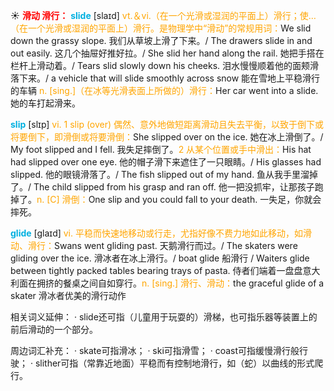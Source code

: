 ☀ <font color="red">**滑动 滑行：**</font>
<font color="sky blue">**slide**</font> [slaɪd] 
<font color="orange">vt.＆vi.（在一个光滑或湿润的平面上）滑行；使…（在一个光滑或湿润的平面上）滑行。是物理学中“滑动”的常规用词：</font>We slid down the grassy slope. 我们从草坡上滑了下来。/ The drawers slide in and out easily. 这几个抽屉好推好拉。/ She slid her hand along the rail. 她把手搭在栏杆上滑动着。/ Tears slid slowly down his cheeks. 泪水慢慢顺着他的面颊滑落下来。/ a vehicle that will slide smoothly across snow 能在雪地上平稳滑行的车辆 <font color="orange">n. [sing.]（在冰等光滑表面上所做的）滑行：</font>Her car went into a slide. 她的车打起滑来。

<font color="sky blue">**slip**</font> [slɪp] 
<font color="orange">vi. 1 slip (over) 偶然、意外地做短距离滑动且失去平衡，以致于倒下或将要倒下，即滑倒或将要滑倒：</font>She slipped over on the ice. 她在冰上滑倒了。/ My foot slipped and I fell. 我失足摔倒了。<font color="orange">2 从某个位置或手中滑出：</font>His hat had slipped over one eye. 他的帽子滑下来遮住了一只眼睛。/ His glasses had slipped. 他的眼镜滑落了。/ The fish slipped out of my hand. 鱼从我手里溜掉了。/ The child slipped from his grasp and ran off. 他一把没抓牢，让那孩子跑掉了。<font color="orange">n. [C] 滑倒：</font>One slip and you could fall to your death. 一失足，你就会摔死。
           
<font color="sky blue">**glide**</font> [glaɪd]
<font color="orange">vi. 平稳而快速地移动或行走，尤指好像不费力地如此移动，如滑动、滑行：</font>Swans went gliding past. 天鹅滑行而过。/ The skaters were gliding over the ice. 滑冰者在冰上滑行。/ boat glide 船滑行 / Waiters glide between tightly packed tables bearing trays of pasta. 侍者们端着一盘盘意大利面在拥挤的餐桌之间自如穿行。<font color="orange">n. [sing.] 滑行、滑动：</font>the graceful glide of a skater 滑冰者优美的滑行动作

相关词义延伸：
· slide还可指（儿童用于玩耍的）滑梯，也可指乐器等装置上的前后滑动的一个部分。

周边词汇补充：
· skate可指滑冰；
· ski可指滑雪；
· coast可指缓慢滑行般行驶；
· slither可指（常靠近地面）平稳而有控制地滑行，如（蛇）以曲线的形式爬行。

